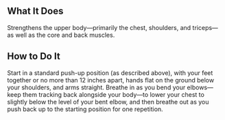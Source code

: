 ## What It Does

Strengthens the upper body—primarily the chest, shoulders, and triceps—as well as the core
and back muscles.

## How to Do It

Start in a standard push-up position (as described above), with your feet together or no more
than 12 inches apart, hands flat on the ground below your shoulders, and arms straight.
Breathe in as you bend your elbows—keep them tracking back alongside your body—to lower
your chest to slightly below the level of your bent elbow, and then breathe out as you push
back up to the starting position for one repetition.
